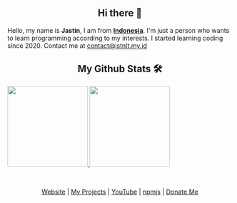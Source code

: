 <h2 align="center">Hi there 👋</h2>
Hello, my name is <strong>Jastin</strong>, I am from <strong><a href="https://en.m.wikipedia.org/wiki/Indonesia">Indonesia</a></strong>. I'm just a person who wants to learn programming according to my interests. I started learning coding since 2020. Contact me at <a href="mailto:contact@jstnlt.my.id">contact@jstnlt.my.id</a>

<h2 align="center">My Github Stats 🛠</h2>
 <p align="left">
 <a href="https://jstnlt.my.id/donate" target="_blank">
  <img height="180em" src="https://github-readme-stats-eight-theta.vercel.app/api?username=JastinXyz&show_icons=true&theme=buefy&include_all_commits=false&count_private=true">
  <img height="180em" src="https://github-readme-stats.vercel.app/api/top-langs/?username=JastinXyz&layout=compact&theme=buefy">
 </a>
 </p>

&nbsp;

 <p align="center">
  <a href="https://jstnlt.my.id">Website</a> |
  <a href="https://jstnlt.my.id/#projects">My Projects</a> |
  <a href="https://youtube.com/c/JastinCh">YouTube</a> |
  <a href="https://www.npmjs.com/~jastinlt">npmjs</a> |
  <a href="https://jstnlt.my.id/donate">Donate Me</a>
</p>

